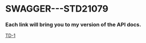 # SWAGGER---STD21079

### Each link will bring you to my version of the API docs.

[TD-1](https://petstore.swagger.io/?url=https://raw.githubusercontent.com/Tiantsoa79/SWAGGER---STD21079/main/TD1-SWAGGER-STD21079.yml#/)
